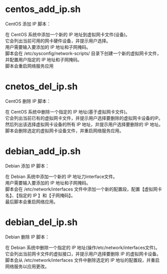 


# centos_add_ip.sh
CentOS 添加 IP 脚本：

在 CentOS 系统中添加一个新的 IP 地址到虚拟网卡文件(设备)。  
它会列出当前可用的网卡硬件设备，并提示用户选择。  
用户需要输入要添加的 IP 地址和子网掩码。  
脚本会在 /etc/sysconfig/network-scripts/ 目录下创建一个新的虚拟网卡文件，并配置用户指定的 IP 地址和子网掩码。  
脚本会重启网络服务应用  




# cnetos_del_ip.sh
CentOS 删除 IP 脚本：  

在 CentOS 系统中删除一个指定的 IP 地址(基于虚拟网卡文件)。  
它会列出当前已有的虚拟网卡文件，并提示用户选择要删除的虚拟网卡设备的IP。  
然后列出该选择虚拟网卡设备的所有 IP 地址，并提示用户选择要删除的 IP 地址。  
脚本会删除选定的虚拟网卡设备文件，并重启网络服务应用。  


# debian_add_ip.sh
Debian 添加 IP 脚本：  

在 Debian 系统中添加一个新的 IP 地址刀interface文件。  
用户需要输入要添加的 IP 地址和子网掩码。  
脚本会在 /etc/network/interfaces 文件中添加一个新的配置段，配置【虚拟网卡名】、【指定的 IP 】和【子网掩码】。  
最后脚本会重启网络应用。  


# debian_del_ip.sh
Debian 删除 IP 脚本：  

在 Debian 系统中删除一个指定的 IP 地址(操作/etc/network/interfaces文件)。  
它会列出当前网卡文件的虚拟接口，并提示用户选择要删除 IP 的虚拟网卡设备。  
脚本会从 /etc/network/interfaces 文件中删除选定的 IP 地址的配置段，并重启网络服务以应用更改。  
